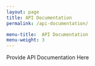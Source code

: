 ```yaml
---
layout: page 
title: API Documentation
permalink: /api-documentation/

menu-title:  API Documentation
menu-weight: 3
---
```


Provide API Documentation Here